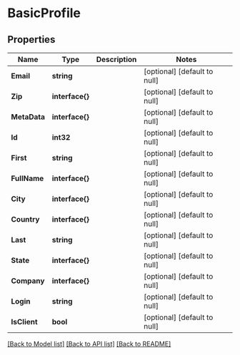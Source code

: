 # BasicProfile

## Properties
Name | Type | Description | Notes
------------ | ------------- | ------------- | -------------
**Email** | **string** |  | [optional] [default to null]
**Zip** | **interface{}** |  | [optional] [default to null]
**MetaData** | **interface{}** |  | [optional] [default to null]
**Id** | **int32** |  | [optional] [default to null]
**First** | **string** |  | [optional] [default to null]
**FullName** | **interface{}** |  | [optional] [default to null]
**City** | **interface{}** |  | [optional] [default to null]
**Country** | **interface{}** |  | [optional] [default to null]
**Last** | **string** |  | [optional] [default to null]
**State** | **interface{}** |  | [optional] [default to null]
**Company** | **interface{}** |  | [optional] [default to null]
**Login** | **string** |  | [optional] [default to null]
**IsClient** | **bool** |  | [optional] [default to null]

[[Back to Model list]](../README.md#documentation-for-models) [[Back to API list]](../README.md#documentation-for-api-endpoints) [[Back to README]](../README.md)


